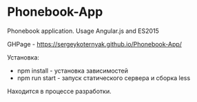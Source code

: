 # Phonebook-App
Phonebook application. Usage Angular.js and ES2015

GHPage - https://sergeykoternyak.github.io/Phonebook-App/

Установка:

- npm install - установка зависимостей
- npm run start - запуск статического сервера и сборка less

Находится в процессе разработки.

